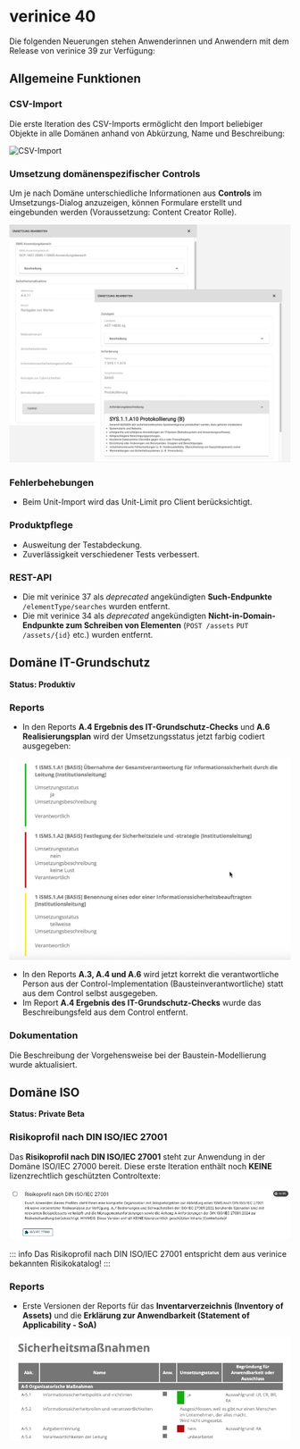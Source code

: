 <!-- © 2025 The Project Contributors - see AUTHORS.txt -->
# verinice 40

Die folgenden Neuerungen stehen Anwenderinnen und Anwendern mit dem Release von verinice 39 zur Verfügung:

## Allgemeine Funktionen

### CSV-Import

Die erste Iteration des CSV-Imports ermöglicht den Import beliebiger Objekte in alle Domänen anhand von Abkürzung, Name und Beschreibung:

![CSV-Import](/assets/release-notes/verinice-39-csv-import.de.gif)

### Umsetzung domänenspezifischer Controls

Um je nach Domäne unterschiedliche Informationen aus **Controls** im Umsetzungs-Dialog anzuzeigen, können Formulare erstellt und eingebunden werden (Voraussetzung: Content Creator Rolle).

![RI Forms für Controls](/assets/release-notes/verinice-39-ri-form-control.de.png)

### Fehlerbehebungen

- Beim Unit-Import wird das Unit-Limit pro Client berücksichtigt.

### Produktpflege

- Ausweitung der Testabdeckung.
- Zuverlässigkeit verschiedener Tests verbessert.

### REST-API

- Die mit verinice 37 als *deprecated* angekündigten **Such-Endpunkte** ```/elementType/searches``` wurden entfernt.
- Die mit verinice 34 als *deprecated* angekündigten **Nicht-in-Domain-Endpunkte zum Schreiben von Elementen** (```POST /assets``` ```PUT /assets/{id}``` etc.) wurden entfernt.

## Domäne IT-Grundschutz

**Status: Produktiv**

### Reports

- In den Reports **A.4 Ergebnis des IT-Grundschutz-Checks** und **A.6 Realisierungsplan** wird der Umsetzungsstatus jetzt farbig codiert ausgegeben:

![Umsetzungsstatus farbig codiert](/assets/release-notes/verinice-39-it-gs-report.de.png)

- In den Reports **A.3, A.4 und A.6** wird jetzt korrekt die verantwortliche Person aus der Control-Implementation (Bausteinverantwortliche) statt aus dem Control selbst ausgegeben.
- Im Report **A.4 Ergebnis des IT-Grundschutz-Checks** wurde das Beschreibungsfeld aus dem Control entfernt.

### Dokumentation

Die Beschreibung der Vorgehensweise bei der Baustein-Modellierung wurde aktualisiert.

## Domäne ISO

**Status: Private Beta**

### Risikoprofil nach DIN ISO/IEC 27001

Das **Risikoprofil nach DIN ISO/IEC 27001** steht zur Anwendung in der Domäne ISO/IEC 27000 bereit. Diese erste Iteration enthält noch **KEINE** lizenzrechtlich geschützten Controltexte:

![Risikoprofil nach DIN ISO/IEC 27001](/assets/release-notes/verinice-39-iso-risiko-profil.de.png)

::: info Das Risikoprofil nach DIN ISO/IEC 27001 entspricht dem aus verinice bekannten Risikokatalog!
:::

### Reports

- Erste Versionen der Reports für das **Inventarverzeichnis (Inventory of Assets)** und die **Erklärung zur Anwendbarkeit (Statement of Applicability - SoA)**

![ISO-Reports](/assets/release-notes/verinice-39-soa-report.de.png)
